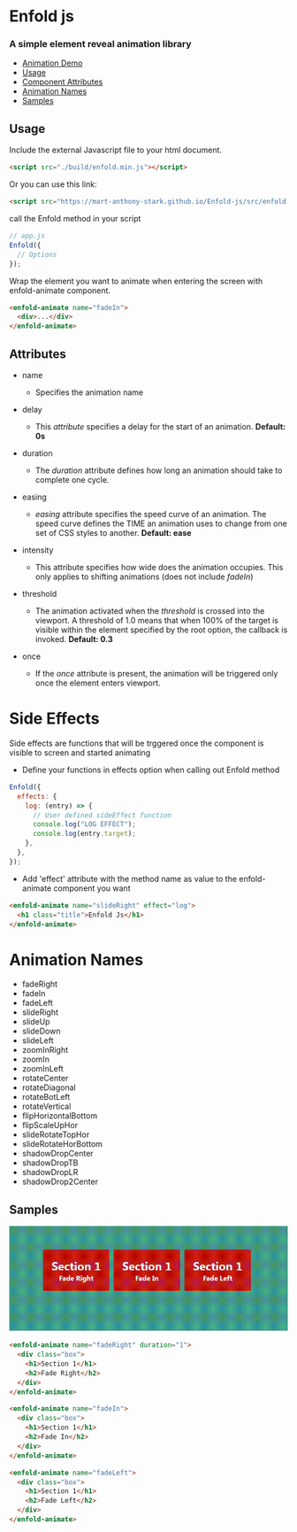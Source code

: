 # Enfold js

### A simple element reveal animation library

- [Animation Demo](https://mart-anthony-stark.github.io/Enfold-js/)
- [Usage](https://github.com/mart-anthony-stark/Enfold-js#usage)
- [Component Attributes](https://github.com/mart-anthony-stark/Enfold-js#attributes)
- [Animation Names](https://github.com/mart-anthony-stark/Enfold-js#animation-names)
- [Samples](https://github.com/mart-anthony-stark/Enfold-js#samples)

## Usage

Include the external Javascript file to your html document.

```html
<script src="./build/enfold.min.js"></script>
```

Or you can use this link:

```html
<script src="https://mart-anthony-stark.github.io/Enfold-js/src/enfold.min.js"></script>
```

call the Enfold method in your script

```javascript
// app.js
Enfold({
  // Options
});
```

Wrap the element you want to animate when entering the screen with enfold-animate component.

```html
<enfold-animate name="fadeIn">
  <div>...</div>
</enfold-animate>
```

## Attributes

- name
  - Specifies the animation name
- delay
  - This _attribute_ specifies a delay for the start of an animation. **Default: 0s**
- duration
  - The _duration_ attribute defines how long an animation should take to complete one cycle.
- easing

  - _easing_ attribute specifies the speed curve of an animation. The speed curve defines the TIME an animation uses to change from one set of CSS styles to another. **Default: ease**

- intensity
  - This attribute specifies how wide does the animation occupies. This only applies to shifting animations (does not include _fadeIn_)
- threshold
  - The animation activated when the _threshold_ is crossed into the viewport. A threshold of 1.0 means that when 100% of the target is visible within the element specified by the root option, the callback is invoked. **Default: 0.3**
- once
  - If the _once_ attribute is present, the animation will be triggered only once the element enters viewport.

# Side Effects

Side effects are functions that will be trggered once the component is visible to screen and started animating

- Define your functions in effects option when calling out Enfold method

```javascript
Enfold({
  effects: {
    log: (entry) => {
      // User defined sideEffect function
      console.log("LOG EFFECT");
      console.log(entry.target);
    },
  },
});
```

- Add 'effect' attribute with the method name as value to the enfold-animate component you want

```html
<enfold-animate name="slideRight" effect="log">
  <h1 class="title">Enfold Js</h1>
</enfold-animate>
```

# Animation Names

- fadeRight
- fadeIn
- fadeLeft
- slideRight
- slideUp
- slideDown
- slideLeft
- zoomInRight
- zoomIn
- zoomInLeft
- rotateCenter
- rotateDiagonal
- rotateBotLeft
- rotateVertical
- flipHorizontalBottom
- flipScaleUpHor
- slideRotateTopHor
- slideRotateHorBottom
- shadowDropCenter
- shadowDropTB
- shadowDropLR
- shadowDrop2Center

## Samples

![img](https://github.com/mart-anthony-stark/Enfold-js/blob/main/docs/src/animations/section1.gif?raw=true)

```html
<enfold-animate name="fadeRight" duration="1">
  <div class="box">
    <h1>Section 1</h1>
    <h2>Fade Right</h2>
  </div>
</enfold-animate>
```

```html
<enfold-animate name="fadeIn">
  <div class="box">
    <h1>Section 1</h1>
    <h2>Fade In</h2>
  </div>
</enfold-animate>
```

```html
<enfold-animate name="fadeLeft">
  <div class="box">
    <h1>Section 1</h1>
    <h2>Fade Left</h2>
  </div>
</enfold-animate>
```
